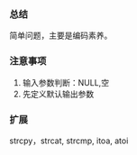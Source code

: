 ### 总结

  简单问题，主要是编码素养。

### 注意事项

1. 输入参数判断：NULL,空
2. 先定义默认输出参数 
　
### 扩展

  strcpy，strcat, strcmp, itoa, atoi